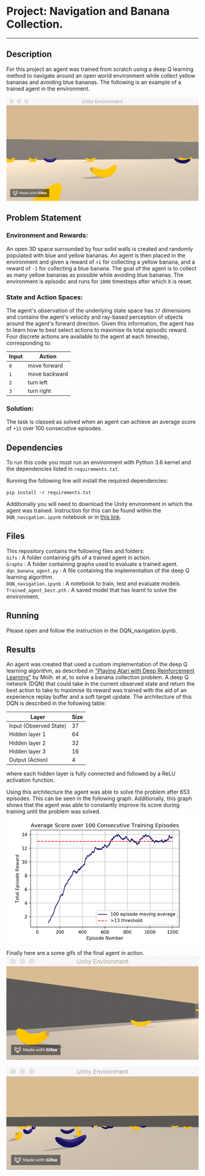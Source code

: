 # Project: Navigation and Banana Collection. 
-----

## Description
For this project an agent was trained from scratch using a deep Q learning method to navigate around an open world environment while collect yellow bananas and avoiding blue bananas.
The following is an example of a trained agent in the environment.

![](Gifs/preview2.gif)


## Problem Statement
### Environment and Rewards:
An open 3D space surrounded by four solid walls is created and randomly populated with blue and yellow bananas. An agent is then placed in the environment and given a reward of `+1` for collecting a yellow banana, and a reward of `-1` for collecting a blue banana. The goal of the agent is to collect as many yellow bananas as possible while avoiding blue bananas. The environment is episodic and runs for `1000` timesteps after which it is reset.
### State and Action Spaces:
The agent's observation of the underlying state space has `37` dimensions and contains the agent's velocity and ray-based perception of objects around the agent's forward direction. Given this information, the agent has to learn how to best select actions to maximise its total episodic reward. Four discrete actions are available to the agent at each timestep, corresponding to:

| Input  | Action        
| ------ | ------
| `0`    | move forward
| `1`    | move backward
| `2`    | turn left
| `3`    | turn right


### Solution:
The task is classed as solved when an agent can achieve an average score of `+13` over 100 consecutive episodes.

## Dependencies
To run this code you must run an environment with Python 3.6 kernel and the dependencies listed in `requirements.txt`. 

Running the following line will install the required dependencies:
```
pip install -r requirements.txt
``` 

Additionally you will need to download the Unity environment in which the agent was trained. Instruction for this can be found within the `DQN_navigation.ipynb` notebook or in [this link](https://github.com/udacity/deep-reinforcement-learning/tree/master/p1_navigation).

## Files
This repository contains the following files and folders: <br>
`Gifs` : A folder containing gifs of a trained agent in action. <br>
`Graphs` : A folder containing graphs used to evaluate a trained agent. <br>
`dqn_banana_agent.py` : A file containing the implementation of the deep Q learning algorithm. <br>
`DQN_navigation.ipynb` : A notebook to train, test and evaluate models. <br>
`Trained_agent_best.pth` : A saved model that has learnt to solve the environment. <br>

## Running
Please open and follow the instruction in the DQN_navigation.ipynb.

## Results
An agent was created that used a custom implementation of the deep Q learning algorithm, as described in ["Playing Atari with Deep Reinforcement Learning"](https://arxiv.org/pdf/1312.5602.pdf) by Mnih. et al, to solve a banana collection problem. A deep Q network (DQN) that could take in the current observed state and return the best action to take to maximise its reward was trained with the aid of an experience replay buffer and a soft target update. The architecture of this DQN is described in the following table:

| Layer |  Size  
|  ---- | ------
| Input (Observed State) |  37
| Hidden layer 1  | 64
| Hidden layer 2  | 32
| Hidden layer 3  | 16
| Output (Action) | 4

where each hidden layer is fully connected and followed by a ReLU activation function.

Using this architecture the agent was able to solve the problem after 653 episodes. This can be seen in the following graph. Additionally, this graph shows that the agent was able to constantly improve its score during training until the problem was solved.
![](Graphs/Solving_criteria.png)

Finally here are a some gifs of the final agent in action.
![](Gifs/preview1.gif)

![](Gifs/preview3.gif)

